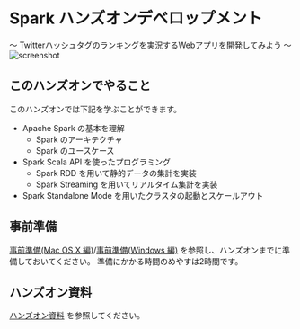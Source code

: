 # Spark ハンズオンデベロップメント
〜 Twitterハッシュタグのランキングを実況するWebアプリを開発してみよう 〜
![screenshot](doc/screenshot.png)

## このハンズオンでやること

このハンズオンでは下記を学ぶことができます。

* Apache Spark の基本を理解
  * Spark のアーキテクチャ
  * Spark のユースケース
* Spark Scala API を使ったプログラミング
  * Spark RDD を用いて静的データの集計を実装
  * Spark Streaming を用いてリアルタイム集計を実装
* Spark Standalone Mode を用いたクラスタの起動とスケールアウト

## 事前準備

[事前準備(Mac OS X 編)](doc/setup-osx.md)/[事前準備(Windows 編)](doc/setup-win.md) を参照し、ハンズオンまでに準備しておいてください。
準備にかかる時間のめやすは2時間です。

## ハンズオン資料

[ハンズオン資料](http://negokaz.github.io/spark-hands-on-development) を参照してください。
